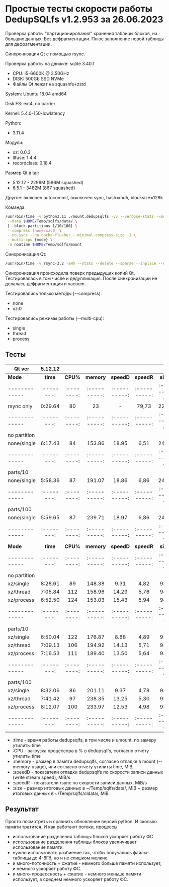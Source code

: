 # Простые тесты скорости работы DedupSQLfs v1.2.953 за 26.06.2023

Проверка работы "партиционирования" хранения таблицы блоков, на больших данных.
Без дефрагментации.
Плюс заполнение новой таблицы для дефрагментации.

Cинхронизация Qt с помощью rsync.

Проверка работы на движке: sqlite 3.40.1

- CPU: i5-6600K @ 3.50GHz
- DISK: 500Gb SSD NVMe
- Файлы Qt лежат на squashfs+zstd

System: Ubuntu 18.04 amd64

Disk FS: ext4, no barrier

Kernel: 5.4.0-150-lowlatency

Python:
- 3.11.4

Модули:
- xz: 0.0.3
- llfuse: 1.4.4
- recordclass: 0.18.4

Размер Qt в tar:

* 5.12.12 - 2296M (596M squashed)
* 6.5.1 - 3482M (867 squashed)

Другое: включен autocommit, выключен sync, hash=md5, blocksize=128k

Команда:
```sh
/usr/bin/time -v python3.11 ./mount.dedupsqlfs -vv --verbose-stats --memory-usage \
 --data $HOME/Temp/sqlfs/data/ \
 [--block-partitions 1/10/100] \
 --compress [none/xz:0] \
 --no-sync --no-cache-flusher --minimal-compress-size -1 \
 --multi-cpu {mode} \
 -o noatime $HOME/Temp/sqlfs/mount
```

Синхронизация Qt:
```sh
/usr/bin/time -v rsync-3.2 -aHh --stats --delete --sparse --inplace --no-whole-file {qt-dir}/ $HOME/Temp/sqlfs/mount/Qt/ && sudo umount $HOME/Temp/sqlfs/mount
```

Синхронизация происходила поверх предыдущих копий Qt.
Тестировалась в том числе и дедупликация.
После синхронизации не делалась дефрагментация и vacuum.

Тестировались только методы (--compress):

* none
* xz:0

Тестировались режимы работы (--multi-cpu):

* single
* thread
* process

## Тесты

| Qt ver      | 5.12.12                                                          |||||| 6.5.1                                                             ||||||
|-------------|:--------:|:--------:|:----------:|:----------:|:----------:|:--------:|:--------:|:--------:|:----------:|:----------:|:----------:|:---------:|
| **Mode**    | **time** | **CPU%** | **memory** | **speedD** | **speedR** | **size** | **time** | **CPU%** | **memory** | **speedD** | **speedR** |  **size** |
|-------------|:--------:|:--------:|:----------:|:----------:|:----------:|:--------:|:--------:|:--------:|:----------:|:----------:|:----------:|:---------:|
| rsync only  | 0:29.64  | 80       | 23         | -          | 79,73      | 2296     | 0:49.69  | 82       | 65         | -          | 62,26      | 3482      |
|-------------|:--------:|:--------:|:----------:|:----------:|:----------:|:--------:|:--------:|:--------:|:----------:|:----------:|:----------:|:---------:|
| no partition|          |          |            |            |            |          |          |          |            |            |            |           |
| none/single | 6:17.43  | 84       | 153.86     | 18.95      | 6,51       | 2421     | 7:48.44  | 85       | 215.48     | 24.83      | 6,77       | 5708      |
|-------------|:--------:|:--------:|:----------:|:----------:|:----------:|:--------:|:--------:|:--------:|:----------:|:----------:|:----------:|:---------:|
| parts/10    |          |          |            |            |            |          |          |          |            |            |            |           |
| none/single | 5:58.36  | 87       | 191.07     | 18.86      | 6,86       | 2421     | 7:31.83  | 87       | 266.80     | 26.03      | 7,02       | 5708      |
|-------------|:--------:|:--------:|:----------:|:----------:|:----------:|:--------:|:--------:|:--------:|:----------:|:----------:|:----------:|:---------:|
| parts/100   |          |          |            |            |            |          |          |          |            |            |            |           |
| none/single | 5:59.65  | 87       | 239.71     | 18.97      | 6,86       | 2421     | 8:18.04  | 82       | 341.67     | 23.49      | 6,37       | 5708      |
|-------------|:--------:|:--------:|:----------:|:----------:|:----------:|:--------:|:--------:|:--------:|:----------:|:----------:|:----------:|:---------:|
| **Mode**    | **time** | **CPU%** | **memory** | **speedD** | **speedR** | **size** | **time** | **CPU%** | **memory** | **speedD** | **speedR** |  **size** |
|-------------|:--------:|:--------:|:----------:|:----------:|:----------:|:--------:|:--------:|:--------:|:----------:|:----------:|:----------:|:---------:|
| no partition|          |          |            |            |            |          |          |          |            |            |            |           |
| xz/single   | 8:28.61  | 89       | 148.38     | 9.31       | 4,82       | 935      | 12:01.38 | 87       | 182.51     | 11.45      | 4,39       | 1942      |
| xz/thread   | 7:05.84  | 112      | 158.96     | 14.29      | 5,76       | 941      | 9:12.64  | 112      | 211.44     | 18.85      | 5,72       | 1953      |
| xz/process  | 6:52.50  | 124      | 153.03     | 15.43      | 5,94       | 941      | 9:07.90  | 119      | 198.20     | 20.27      | 5,77       | 1953      |
|-------------|:--------:|:--------:|:----------:|:----------:|:----------:|:--------:|:--------:|:--------:|:----------:|:----------:|:----------:|:---------:|
| parts/10    |          |          |            |            |            |          |          |          |            |            |            |           |
| xz/single   | 6:50.04  | 122      | 176.87     | 8.88       | 4,89       | 935      | 11:26.99 | 88       | 230.28     | 12.02      | 4,61       | 1942      |
| xz/thread   | 7:09.13  | 106      | 194.92     | 14.13      | 5,71       | 939      | 10:28.38 | 99       | 470.52     | 17.35      | 5,03       | 1950      |
| xz/process  | 7:16.53  | 111      | 189.40     | 13.50      | 5,64       | 939      | 10:16.58 | 105      | 235.77     | 17.38      | 5,14       | 1949      |
|-------------|:--------:|:--------:|:----------:|:----------:|:----------:|:--------:|:--------:|:--------:|:----------:|:----------:|:----------:|:---------:|
| parts/100   |          |          |            |            |            |          |          |          |            |            |            |           |
| xz/single   | 8:32.06  | 86       | 201.11     | 9.37       | 4,78       | 936      | 13:04.14 | 75       | 231.86     | 12.23      | 4,04       | 1942      |
| xz/thread   | 7:41.42  | 97       | 238.35     | 13.25      | 5,30       | 937      | 10:55.18 | 94       | 252.73     | 17.08      | 4,83       | 1943      |
| xz/process  | 8:12.07  | 100      | 233.97     | 12.53      | 4,98       | 937      | 10:37.02 | 107      | 254.70     | 18.34      | 5,00       | 1943      |
|-------------|:--------:|:--------:|:----------:|:----------:|:----------:|:--------:|:--------:|:--------:|:----------:|:----------:|:----------:|:---------:|

* :time   - время работы dedupsqlfs, в том числе и umount, по замеру утилиты time
* :CPU    - загрузка процессора в % в dedupsqlfs, согласно отчету утилиты time
* :memory - размер в памяти dedupsqlfs, согласно отладке в mount (--memory-usage), или согласно отчету утилиты time, MiB,
* :speedD - показатели отладки dedupsqlfs по скорости записи данных (write stream speed), MiB/s
* :speedR - показатели rsync по скорости записи данных, MiB/s
* :size   - размер итоговых данных в ~/Temp/sqlfs/data/, MiB + размер итоговых данных в ~/Temp/sqlfs/cldata/, MiB

## Результат

Просто посмотреть и сравнить обновление версий python. И сколько памяти тратится. И как работают потоки, процессы.

- использование разделения таблицы блоков ускоряет работу ФС
- использование разделения таблицы блоков увеличивает использование памяти
- нужно использовать разбиение так, чтобы получались файлы-таблицы до 4-8Гб, но и не слишком мелкие
- и много-поточность + сжатие - немного больше памяти использует, и немного ускоряет работу ФС.
- и много-процессность + сжатие - немного меньше памяти использует, в среднем немного ускоряет работу ФС.
